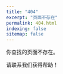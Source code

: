 ```yaml
---
title: "404"
excerpt: "页面不存在"
permalink: 404.html
indexing: false
sitemap: false
---
```

<p>你查找的页面不存在。</p>
<p>请联系我们获得帮助！</p>
